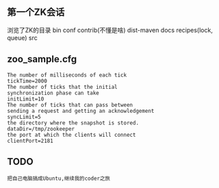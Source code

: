 ## 第一个ZK会话
浏览了ZK的目录
    bin
    conf
    contrib(不懂是啥)
    dist-maven
    docs
    recipes(lock, queue)
    src

## zoo_sample.cfg
    The number of milliseconds of each tick
    tickTime=2000
    The number of ticks that the initial 
    synchronization phase can take
    initLimit=10
    The number of ticks that can pass between 
    sending a request and getting an acknowledgement
    syncLimit=5
    the directory where the snapshot is stored.
    dataDir=/tmp/zookeeper
    the port at which the clients will connect
    clientPort=2181
## TODO
    把自己电脑搞成Ubuntu,继续我的coder之旅